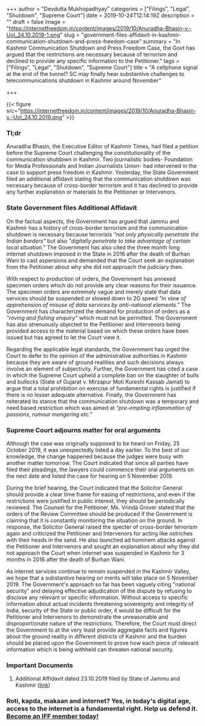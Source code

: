+++
author = "Devdutta Mukhopadhyay"
categories = ["Filings", "Legal", "Shutdown", "Supreme Court"]
date = 2019-10-24T12:14:19Z
description = ""
draft = false
image = "https://internetfreedom.in/content/images/2019/10/Anuradha-Bhasin-v.-UoI_24.10.2019-1.png"
slug = "government-files-affidavit-in-kashmir-communication-shutdown-and-press-freedom-case"
summary = "In Kashmir Communication Shutdown and Press Freedom Case, the Govt has argued that the restrictions are necessary because of terrorism and declined to provide any specific information to the Petitioner."
tags = ["Filings", "Legal", "Shutdown", "Supreme Court"]
title = "A cellphone signal at the end of the tunnel? SC may finally hear substantive challenges to telecommunications shutdown in Kashmir around November"

+++


{{< figure src="https://internetfreedom.in/content/images/2019/10/Anuradha-Bhasin-v.-UoI_24.10.2019.png" >}}

### Tl;dr

Anuradha Bhasin, the Executive Editor of Kashmir Times, had filed a petition before the Supreme Court challenging the constitutionality of the communication shutdown in Kashmir. Two journalistic bodies- Foundation for Media Professionals and Indian Journalists Union- had intervened in the case to support press freedom in Kashmir. Yesterday, the State Government filed an additional affidavit stating that the communication shutdown was necessary because of cross-border terrorism and it has declined to provide any further explanation or materials to the Petitioner or Intervenors.

### State Government files Additional Affidavit

On the factual aspects, the Government has argued that Jammu and Kashmir has a history of cross-border terrorism and the communication shutdown is necessary because terrorists _"not only physically penetrate the Indian borders"_ but also _"digitally penetrate to take advantage of certain local situation."_ The Government has also cited the three month long internet shutdown imposed in the State in 2016 after the death of Burhan Wani to cast aspersions and demanded that the Court seek an explanation from the Petitioner about why she did not approach the judiciary then.

With respect to production of orders, the Government has annexed specimen orders which do not provide any clear reasons for their issuance. The specimen orders are extremely vague and merely state that data services should be suspended or slowed down to 2G speed _"in view of apprehension of misuse of data services by anti-national elements."_ The Government has characterized the demand for production of orders as a _"roving and fishing enquiry"_ which must not be permitted. The Government has also strenuously objected to the Petitioner and Intervenors being provided access to the material based on which these orders have been issued but has agreed to let the Court view it.

Regarding the applicable legal standards, the Government has urged the Court to defer to the opinion of the administrative authorities in Kashmir because they are aware of ground realities and such decisions always involve an element of subjectivity. Further, the Government has cited a case in which the Supreme Court upheld a complete ban on the slaughter of bulls and bullocks (State of Gujarat v. Mirzapur Moti Kureshi Kassab Jamat) to argue that a total prohibition on exercise of fundamental rights is justified if there is no lesser adequate alternative. Finally, the Government has reiterated its stance that the communication shutdown was a temporary and need based restriction which was aimed at _"pre-empting inflammation of passions, rumour mongering etc."_

### Supreme Court adjourns matter for oral arguments

Although the case was originally supposed to be heard on Friday, 25 October 2019, it was unexpectedly listed a day earlier. To the best of our knowledge, the change happened because the judges were busy with another matter tomorrow. The Court indicated that since all parties have filed their pleadings, the lawyers could commence their oral arguments on the next date and listed the case for hearing on 5 November 2019.

During the brief hearing, the Court indicated that the Solicitor General should provide a clear time frame for easing of restrictions, and even if the restrictions were justified in public interest, they should be periodically reviewed. The Counsel for the Petitioner, Ms. Vrinda Grover stated that the orders of the Review Committee should be produced if the Government is claiming that it is constantly monitoring the situation on the ground. In response, the Solicitor General raised the specter of cross-border terrorism again and criticized the Petitioner and Intervenors for acting like ostriches with their heads in the sand. He also launched ad hominem attacks against the Petitioner and Intervenors and sought an explanation about why they did not approach the Court when internet was suspended in Kashmir for 3 months in 2016 after the death of Burhan Wani.

As internet services continue to remain suspended in the Kashmir Valley, we hope that a substantive hearing on merits will take place on 5 November 2019. The Government's approach so far has been vaguely citing "national security" and delaying effective adjudication of the dispute by refusing to disclose any relevant or  specific information. Without access to specific information about actual incidents threatening sovereignty and integrity of India, security of the State or public order, it would be difficult for the Petitioner and Intervenors to demonstrate the unreasonable and disproportionate nature of the restrictions. Therefore, the Court must direct the Government to at the very least provide aggregate facts and figures about the ground reality in different districts of Kashmir and the burden should be placed upon the Government to prove how each piece of relevant information which is being withheld can threaten national security.

### Important Documents

1. Additional Affidavit dated 23.10.2019 filed by State of Jammu and Kashmir ([link](https://drive.google.com/file/d/0B2NvpMoZE5HGMUlWU0JfcXdGRUlsalRoSkd6eUxWN0xSZnlF/view?usp=sharing))

### Roti, kapda, makaan and internet? Yes, in today's digital age, access to the internet is a fundamental right. Help us defend it. [Become an IFF member today!](https://internetfreedom.in/donate/)





